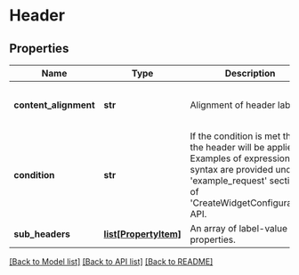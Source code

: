 # Header

## Properties
Name | Type | Description | Notes
------------ | ------------- | ------------- | -------------
**content_alignment** | **str** | Alignment of header labels. | [optional] [default to 'RIGHT']
**condition** | **str** | If the condition is met then the header will be applied. Examples of expression syntax are provided under &#x27;example_request&#x27; section of &#x27;CreateWidgetConfiguration&#x27; API. | [optional] 
**sub_headers** | [**list[PropertyItem]**](PropertyItem.md) | An array of label-value properties. | [optional] 

[[Back to Model list]](../README.md#documentation-for-models) [[Back to API list]](../README.md#documentation-for-api-endpoints) [[Back to README]](../README.md)

